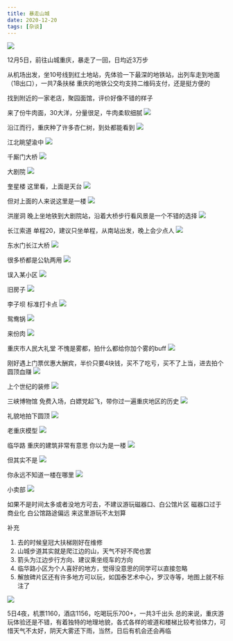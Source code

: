 ```yaml
---
title: 暴走山城
date: 2020-12-20
tags: [杂谈]
---
```


<img src="/images/2020/travelChongQing/map.JPG">

12月5日，前往山城重庆，暴走了一回，日均近3万步

从机场出发，坐10号线到红土地站，先体验一下最深的地铁站，出列车走到地面（1B出口），一共7条扶梯
重庆的地铁公交均支持二维码支付，还是挺方便的

找到附近的一家老店，聚园面馆，评价好像不错的样子

来了份牛肉面，30大洋，分量很足，牛肉柔软细腻
<img src="/images/2020/travelChongQing/IMG_0106.jpg">

沿江而行，重庆种了许多杏仁树，到处都能看到
<img src="/images/2020/travelChongQing/DSC04586.jpg">

江北眺望渝中
<img src="/images/2020/travelChongQing/DSC04604.jpg">

千厮门大桥
<img src="/images/2020/travelChongQing/DSC04621.jpg">

大剧院
<img src="/images/2020/travelChongQing/DSC04622.jpg">

奎星楼
这里看，上面是天台
<img src="/images/2020/travelChongQing/DSC04681.jpg">

但对上面的人来说这里是一楼
<img src="/images/2020/travelChongQing/IMG_0177.jpg">

洪崖洞
晚上坐地铁到大剧院站，沿着大桥步行看风景是一个不错的选择
<img src="/images/2020/travelChongQing/DSC04713.jpg">

长江索道
单程20，建议只坐单程，从南站出发，晚上会少点人
<img src="/images/2020/travelChongQing/DSC04652.jpg">

东水门长江大桥
<img src="/images/2020/travelChongQing/IMG_0153.jpg">

很多桥都是公轨两用
<img src="/images/2020/travelChongQing/DSC04632.jpg">

误入某小区
<img src="/images/2020/travelChongQing/DSC04656.jpg">

旧房子
<img src="/images/2020/travelChongQing/DSC04657.jpg">

李子坝
标准打卡点
<img src="/images/2020/travelChongQing/DSC04765.jpg">

鸳鸯锅
<img src="/images/2020/travelChongQing/DSC04800.jpg">

来份肉
<img src="/images/2020/travelChongQing/DSC04806.jpg">

重庆市人民大礼堂
不愧是雾都，拍什么都给你加个雾的buff
<img src="/images/2020/travelChongQing/DSC04811.jpg">

刚好遇上门票优惠大酬宾，半价只要4块钱，买不了吃亏，买不了上当，进去拍个圆顶血赚
<img src="/images/2020/travelChongQing/DSC04818.jpg">
 
上个世纪的装修
<img src="/images/2020/travelChongQing/DSC04825.jpg">

三峡博物馆
免费入场，白嫖党起飞，带你过一遍重庆地区的历史
<img src="/images/2020/travelChongQing/IMG_0234.jpg">

礼貌地拍下圆顶
<img src="/images/2020/travelChongQing/IMG_0350.jpg">

老重庆模型
<img src="/images/2020/travelChongQing/DSC04955.jpg">

临华路
重庆的建筑非常有意思
你以为是一楼
<img src="/images/2020/travelChongQing/DSC04846.jpg">

但其实不是
<img src="/images/2020/travelChongQing/DSC04848.jpg">

你永远不知道一楼在哪里
<img src="/images/2020/travelChongQing/DSC04851.jpg">

小卖部
<img src="/images/2020/travelChongQing/DSC04867.jpg">

如果不是时间太多或者没地方可去，不建议游玩磁器口、白公馆片区
磁器口过于商业化
白公馆路途偏远
来这里游玩不太划算

补充
1. 去的时候皇冠大扶梯刚好在维修
2. 山城步道其实就是爬江边的山，天气不好不爬也罢
3. 箭头为江边步行方向、建议乘坐缆车的方向
4. 临华路小区为个人喜好的地方，觉得没意思的同学可以直接忽略
5. 解放碑片区还有许多地方可以玩，如国泰艺术中心，罗汉寺等，地图上就不标注了
<img src="/images/2020/travelChongQing/IMG_0184.jpg">

5日4夜，机票1160，酒店1156，吃喝玩乐700+，一共3千出头
总的来说，重庆游玩体验还是不错，有着独特的地理地貌，各式各样的坡道和楼梯比较考验体力，可惜天气不太好，阴天大雾还下雨，当然，日后有机会还会再临

